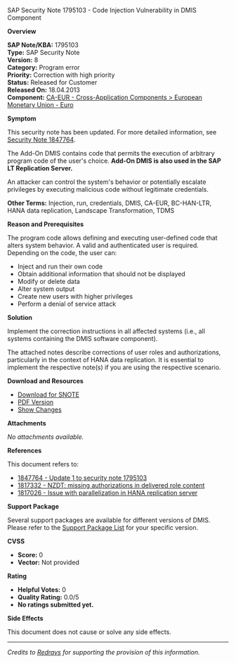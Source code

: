 SAP Security Note 1795103 - Code Injection Vulnerability in DMIS Component

**Overview**

**SAP Note/KBA:** 1795103  
**Type:** SAP Security Note  
**Version:** 8  
**Category:** Program error  
**Priority:** Correction with high priority  
**Status:** Released for Customer  
**Released On:** 18.04.2013  
**Component:** [CA-EUR - Cross-Application Components > European Monetary Union - Euro](https://me.sap.com/mynotes?tab=Search&sortBy=Relevance&filters=themk%25253Aeq~'CA-EUR*'%25252BreleaseStatus%25253Aeq~'CustomerRelease'%25252BsecurityPatchDay%25253Aeq~'NotRestricted'%25252BfuzzyThreshold%25253Aeq~'0.9'&flag=mynotes)

**Symptom**

This security note has been updated. For more detailed information, see [Security Note 1847764](https://me.sap.com/notes/1847764).

The Add-On DMIS contains code that permits the execution of arbitrary program code of the user's choice. **Add-On DMIS is also used in the SAP LT Replication Server.**

An attacker can control the system's behavior or potentially escalate privileges by executing malicious code without legitimate credentials.

**Other Terms:** Injection, run, credentials, DMIS, CA-EUR, BC-HAN-LTR, HANA data replication, Landscape Transformation, TDMS

**Reason and Prerequisites**

The program code allows defining and executing user-defined code that alters system behavior. A valid and authenticated user is required. Depending on the code, the user can:

- Inject and run their own code
- Obtain additional information that should not be displayed
- Modify or delete data
- Alter system output
- Create new users with higher privileges
- Perform a denial of service attack

**Solution**

Implement the correction instructions in all affected systems (i.e., all systems containing the DMIS software component).

The attached notes describe corrections of user roles and authorizations, particularly in the context of HANA data replication. It is essential to implement the respective note(s) if you are using the respective scenario.

**Download and Resources**

- [Download for SNOTE](https://notesdownloads.sap.com/note/0040000010607022017)
- [PDF Version](https://me.sap.com/notes/0001795103?language=en-US&token=307D72D47F0C0DE1E189F11E41D4A812)
- [Show Changes](https://me.sap.com/notesLatestChanges/0001795103/E/diff)

**Attachments**

_No attachments available._

**References**

This document refers to:

- [1847764 - Update 1 to security note 1795103](https://me.sap.com/notes/1847764)
- [1817332 - NZDT: missing authorizations in delivered role content](https://me.sap.com/notes/1817332)
- [1817026 - Issue with parallelization in HANA replication server](https://me.sap.com/notes/1817026)

**Support Package**

Several support packages are available for different versions of DMIS. Please refer to the [Support Package List](https://me.sap.com/supportpackage/SAPK-91410INDMIS) for your specific version.

**CVSS**

- **Score:** 0  
- **Vector:** Not provided

**Rating**

- **Helpful Votes:** 0  
- **Quality Rating:** 0.0/5  
- **No ratings submitted yet.**

**Side Effects**

This document does not cause or solve any side effects.

---

*Credits to [Redrays](https://redrays.io) for supporting the provision of this information.*